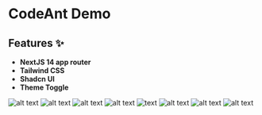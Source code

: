 # CodeAnt Demo

## Features ✨

- **NextJS 14 app router**
- **Tailwind CSS**
- **Shadcn UI**
- **Theme Toggle**

![alt text](<public/Screenshot 2024-12-21 015653.png>)
![alt text](<public/Screenshot 2024-12-21 020643.png>)
![alt text](<public/Screenshot 2024-12-21 015703.png>)
![alt text](<public/Screenshot 2024-12-21 020655.png>)
![text](<public/Screen Shot 2024-12-21 at 01.55.48.png>)
![alt text](<public/Screen Shot 2024-12-21 at 02.15.23.png>)
![alt text](<public/Screen Shot 2024-12-21 at 01.56.03.png>)
![alt text](<public/Screen Shot 2024-12-21 at 02.15.01.png>)
